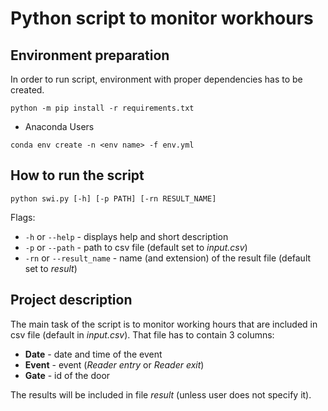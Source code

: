# Python script to monitor workhours

## Environment preparation

In order to run script, environment with proper dependencies has to be created.

`python -m pip install -r requirements.txt`

- Anaconda Users

`conda env create -n <env name> -f env.yml`

## How to run the script

`python swi.py [-h] [-p PATH] [-rn RESULT_NAME]`

Flags:
- `-h` or `--help` - displays help and short description
- `-p` or `--path` - path to csv file (default set to *input.csv*)
- `-rn` or `--result_name` - name (and extension) of the result file (default set to *result*)

## Project description

The main task of the script is to monitor working hours that are included in csv file (default in *input.csv*).
That file has to contain 3 columns: 
- **Date** - date and time of the event
- **Event** - event (*Reader entry* or *Reader exit*)
- **Gate** - id of the door

The results will be included in file *result* (unless user does not specify it).
